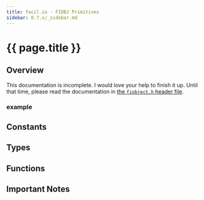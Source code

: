 ```yaml
---
title: facil.io - FIOBJ Primitives
sidebar: 0.7.x/_sidebar.md
---
```

# {{ page.title }}

## Overview

This documentation is incomplete. I would love your help to finish it up. Until that time, please read the documentation in [the `fiobject.h` header file](https://github.com/boazsegev/facil.io/blob/master/lib/facil/core/types/fiobj/fiobject.h).

### example

## Constants

## Types

## Functions

## Important Notes
